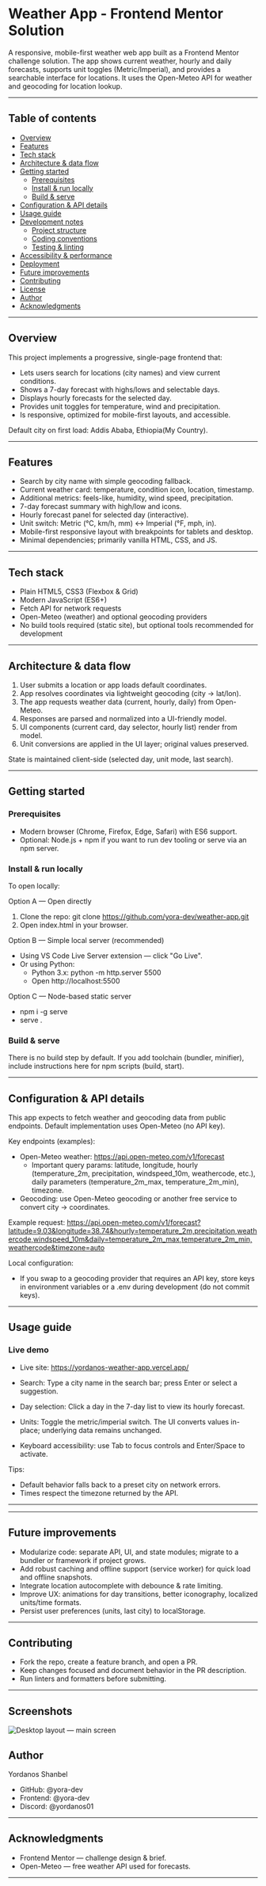 # Weather App - Frontend Mentor Solution

A responsive, mobile-first weather web app built as a Frontend Mentor challenge solution. The app shows current weather, hourly and daily forecasts, supports unit toggles (Metric/Imperial), and provides a searchable interface for locations. It uses the Open-Meteo API for weather and geocoding for location lookup.

---

## Table of contents

- [Overview](#overview)
- [Features](#features)
- [Tech stack](#tech-stack)
- [Architecture & data flow](#architecture--data-flow)
- [Getting started](#getting-started)
  - [Prerequisites](#prerequisites)
  - [Install & run locally](#install--run-locally)
  - [Build & serve](#build--serve)
- [Configuration & API details](#configuration--api-details)
- [Usage guide](#usage-guide)
- [Development notes](#development-notes)
  - [Project structure](#project-structure)
  - [Coding conventions](#coding-conventions)
  - [Testing & linting](#testing--linting)
- [Accessibility & performance](#accessibility--performance)
- [Deployment](#deployment)
- [Future improvements](#future-improvements)
- [Contributing](#contributing)
- [License](#license)
- [Author](#author)
- [Acknowledgments](#acknowledgments)

---

## Overview

This project implements a progressive, single-page frontend that:

- Lets users search for locations (city names) and view current conditions.
- Shows a 7-day forecast with highs/lows and selectable days.
- Displays hourly forecasts for the selected day.
- Provides unit toggles for temperature, wind and precipitation.
- Is responsive, optimized for mobile-first layouts, and accessible.

Default city on first load: Addis Ababa, Ethiopia(My Country).

---

## Features

- Search by city name with simple geocoding fallback.
- Current weather card: temperature, condition icon, location, timestamp.
- Additional metrics: feels-like, humidity, wind speed, precipitation.
- 7-day forecast summary with high/low and icons.
- Hourly forecast panel for selected day (interactive).
- Unit switch: Metric (°C, km/h, mm) ↔ Imperial (°F, mph, in).
- Mobile-first responsive layout with breakpoints for tablets and desktop.
- Minimal dependencies; primarily vanilla HTML, CSS, and JS.

---

## Tech stack

- Plain HTML5, CSS3 (Flexbox & Grid)
- Modern JavaScript (ES6+)
- Fetch API for network requests
- Open-Meteo (weather) and optional geocoding providers
- No build tools required (static site), but optional tools recommended for development

---

## Architecture & data flow

1. User submits a location or app loads default coordinates.
2. App resolves coordinates via lightweight geocoding (city → lat/lon).
3. The app requests weather data (current, hourly, daily) from Open-Meteo.
4. Responses are parsed and normalized into a UI-friendly model.
5. UI components (current card, day selector, hourly list) render from model.
6. Unit conversions are applied in the UI layer; original values preserved.

State is maintained client-side (selected day, unit mode, last search).

---

## Getting started

### Prerequisites

- Modern browser (Chrome, Firefox, Edge, Safari) with ES6 support.
- Optional: Node.js + npm if you want to run dev tooling or serve via an npm server.

### Install & run locally

To open locally:

Option A — Open directly

1. Clone the repo:
   git clone https://github.com/yora-dev/weather-app.git
2. Open index.html in your browser.

Option B — Simple local server (recommended)

- Using VS Code Live Server extension — click "Go Live".
- Or using Python:
  - Python 3.x: python -m http.server 5500
  - Open http://localhost:5500

Option C — Node-based static server

- npm i -g serve
- serve .

### Build & serve

There is no build step by default. If you add toolchain (bundler, minifier), include instructions here for npm scripts (build, start).

---

## Configuration & API details

This app expects to fetch weather and geocoding data from public endpoints. Default implementation uses Open-Meteo (no API key).

Key endpoints (examples):

- Open-Meteo weather: https://api.open-meteo.com/v1/forecast
  - Important query params: latitude, longitude, hourly (temperature_2m, precipitation, windspeed_10m, weathercode, etc.), daily parameters (temperature_2m_max, temperature_2m_min), timezone.
- Geocoding: use Open-Meteo geocoding or another free service to convert city → coordinates.

Example request:
https://api.open-meteo.com/v1/forecast?latitude=9.03&longitude=38.74&hourly=temperature_2m,precipitation,weathercode,windspeed_10m&daily=temperature_2m_max,temperature_2m_min,weathercode&timezone=auto

Local configuration:

- If you swap to a geocoding provider that requires an API key, store keys in environment variables or a .env during development (do not commit keys).

---

## Usage guide

### Live demo

- Live site: https://yordanos-weather-app.vercel.app/

- Search: Type a city name in the search bar; press Enter or select a suggestion.
- Day selection: Click a day in the 7-day list to view its hourly forecast.
- Units: Toggle the metric/imperial switch. The UI converts values in-place; underlying data remains unchanged.
- Keyboard accessibility: use Tab to focus controls and Enter/Space to activate.

Tips:

- Default behavior falls back to a preset city on network errors.
- Times respect the timezone returned by the API.

---

---

## Future improvements

- Modularize code: separate API, UI, and state modules; migrate to a bundler or framework if project grows.
- Add robust caching and offline support (service worker) for quick load and offline snapshots.
- Integrate location autocomplete with debounce & rate limiting.
- Improve UX: animations for day transitions, better iconography, localized units/time formats.
- Persist user preferences (units, last city) to localStorage.

---

## Contributing

- Fork the repo, create a feature branch, and open a PR.
- Keep changes focused and document behavior in the PR description.
- Run linters and formatters before submitting.

---

## Screenshots

![Desktop layout — main screen](./assets/screenshots/preview.jpg)

## Author

Yordanos Shanbel

- GitHub: @yora-dev
- Frontend: @yora-dev
- Discord: @yordanos01

---

## Acknowledgments

- Frontend Mentor — challenge design & brief.
- Open-Meteo — free weather API used for forecasts.

---

